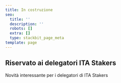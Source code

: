 ```yaml
---
title: In costruzione
seo:
  title: ''
  description: ''
  robots: []
  extra: []
  type: stackbit_page_meta
template: page
---
```

## Riservato ai delegatori ITA Stakers

Novità interessante per i delegatori di ITA Stakers
